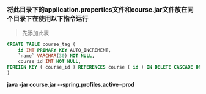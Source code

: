### 将此目录下的application.properties文件和course.jar文件放在同个目录下在使用以下指令运行
> 先添加此表
```sql
CREATE TABLE course_tag (
	id INT PRIMARY KEY AUTO_INCREMENT,
	`name` VARCHAR(30) NOT NULL,
	course_id INT NOT NULL,
FOREIGN KEY ( course_id ) REFERENCES course ( id ) ON DELETE CASCADE ON UPDATE CASCADE
)
```
**java -jar course.jar --spring.profiles.active=prod**